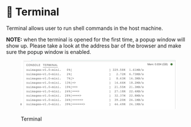 # 🚦 Terminal

Terminal allows user to run shell commands in the host machine.

**NOTE:** when the terminal is opened for the first time, a popup window will show up. Please take a look at the address bar of the browser and make sure the popup window is enabled.

<figure><img src=".gitbook/assets/Screen Shot 2022-08-24 at 10.58.20 AM.png" alt=""><figcaption><p>Terminal</p></figcaption></figure>
